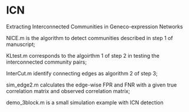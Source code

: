 # ICN
Extracting Interconnected Communities in Geneco-expression Networks

NICE.m is the algorithm to detect communities described in step 1 of manuscript;

KLtest.m corresponds to the algoirthm 1 of step 2 in testing the interconnected community pairs;

InterCut.m identify connecting edges as algorithm 2 of step 3;

sim_edge2.m calculates the edge-wise FPR and FNR with a given true correlation matrix and observed correlation matrix;

demo_3block.m is a small simulation example with ICN detection
